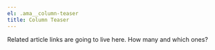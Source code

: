 ```yaml
---
el: .ama__column-teaser
title: Column Teaser
---
```

Related article links are going to live here. How many and which ones?
